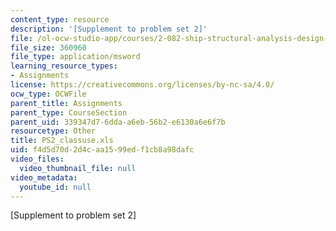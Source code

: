 ```yaml
---
content_type: resource
description: '[Supplement to problem set 2]'
file: /ol-ocw-studio-app/courses/2-082-ship-structural-analysis-design-13-122-spring-2003/f4d5d70d2d4caa1599edf1cb8a98dafc_PS2_classuse.xls
file_size: 360960
file_type: application/msword
learning_resource_types:
- Assignments
license: https://creativecommons.org/licenses/by-nc-sa/4.0/
ocw_type: OCWFile
parent_title: Assignments
parent_type: CourseSection
parent_uid: 339347d7-6dda-a6eb-56b2-e6130a6e6f7b
resourcetype: Other
title: PS2_classuse.xls
uid: f4d5d70d-2d4c-aa15-99ed-f1cb8a98dafc
video_files:
  video_thumbnail_file: null
video_metadata:
  youtube_id: null
---
```

[Supplement to problem set 2]